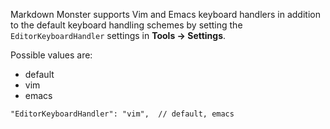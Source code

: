 ﻿Markdown Monster supports Vim and Emacs keyboard handlers in addition to the default keyboard handling schemes by setting the `EditorKeyboardHandler` settings in **Tools -> Settings**.

Possible values are:

* default
* vim
* emacs

```
"EditorKeyboardHandler": "vim",  // default, emacs
```